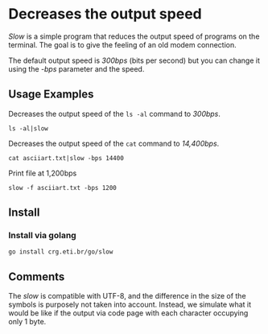 # Decreases the output speed

*Slow* is a simple program that reduces the output speed of programs on the terminal. The goal is to give the feeling of an old modem connection.

The default output speed is *300bps* (bits per second) but you can change it using the *-bps* parameter and the speed.

  ## Usage Examples

Decreases the output speed of the `ls -al` command to *300bps*.

```console
ls -al|slow
```

Decreases the output speed of the `cat` command to *14,400bps*.

```console
cat asciiart.txt|slow -bps 14400
```

Print file at 1,200bps 

```console
slow -f asciiart.txt -bps 1200
```

## Install

### Install via golang

```console
go install crg.eti.br/go/slow
```

## Comments

The *slow* is compatible with UTF-8, and the difference in the size of the symbols is purposely not taken into account. Instead, we simulate what it would be like if the output via code page with each character occupying only 1 byte.
